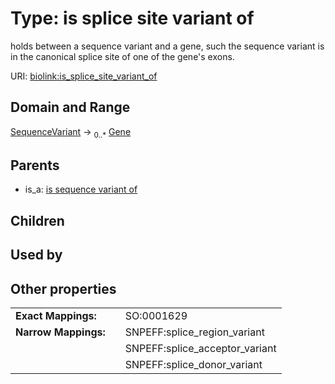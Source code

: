 
# Type: is splice site variant of


holds between a sequence variant and a gene, such the sequence variant is in the canonical splice site of one of the gene's exons.

URI: [biolink:is_splice_site_variant_of](https://w3id.org/biolink/vocab/is_splice_site_variant_of)


## Domain and Range

[SequenceVariant](SequenceVariant.md) ->  <sub>0..*</sub> [Gene](Gene.md)

## Parents

 *  is_a: [is sequence variant of](is_sequence_variant_of.md)

## Children


## Used by


## Other properties

|  |  |  |
| --- | --- | --- |
| **Exact Mappings:** | | SO:0001629 |
| **Narrow Mappings:** | | SNPEFF:splice_region_variant |
|  | | SNPEFF:splice_acceptor_variant |
|  | | SNPEFF:splice_donor_variant |

